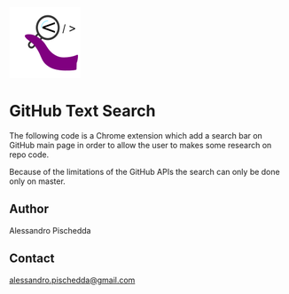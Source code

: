 ![Project Logo](images/icon128.png)


GitHub Text Search
==================

The following code is a Chrome extension which add a search bar on GitHub main page in order to allow the user to makes some research on repo code.

Because of the limitations of the GitHub APIs the search can only be done only on master.



Author
------

Alessandro Pischedda


Contact
-------

alessandro.pischedda@gmail.com
